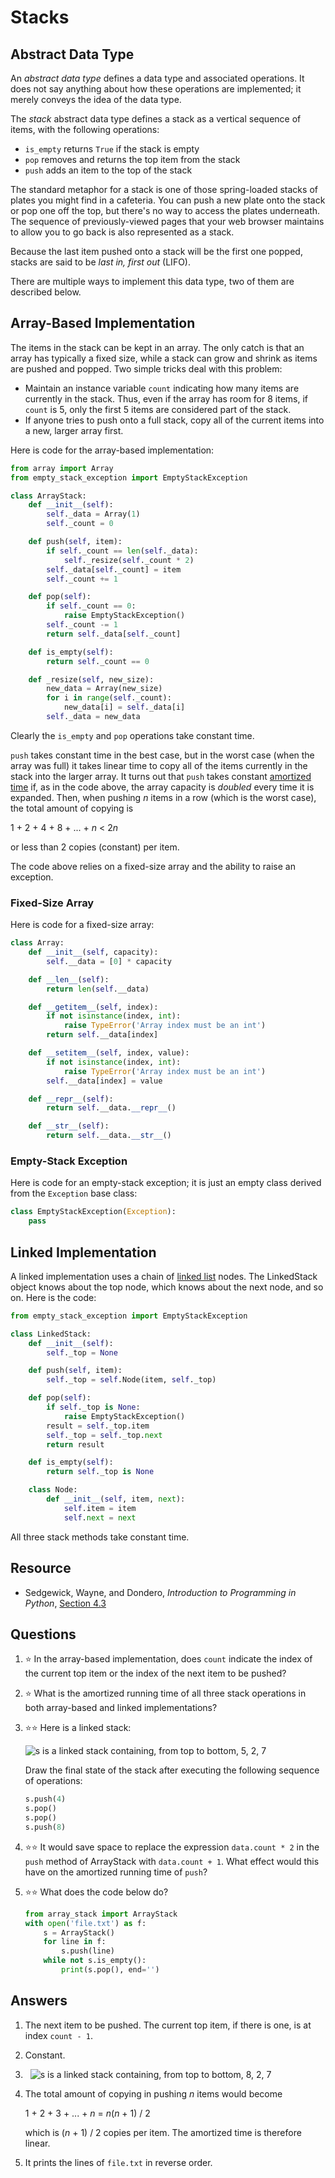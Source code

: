 # Stacks
## Abstract Data Type
An *abstract data type* defines a data type and associated operations. It does not say anything about how these operations are implemented; it merely conveys the idea of the data type.

The *stack* abstract data type defines a stack as a vertical sequence of items, with the following operations:

- `is_empty` returns `True` if the stack is empty
- `pop` removes and returns the top item from the stack
- `push` adds an item to the top of the stack

The standard metaphor for a stack is one of those spring-loaded stacks of plates you might find in a cafeteria. You can push a new plate onto the stack or pop one off the top, but there's no way to access the plates underneath. The sequence of previously-viewed pages that your web browser maintains to allow you to go back is also represented as a stack.

Because the last item pushed onto a stack will be the first one popped, stacks are said to be *last in, first out* (LIFO).

There are multiple ways to implement this data type, two of them are described below.

## Array-Based Implementation
The items in the stack can be kept in an array. The only catch is that an array has typically a fixed size, while a stack can grow and shrink as items are pushed and popped. Two simple tricks deal with this problem:

- Maintain an instance variable `count` indicating how many items are currently in the stack. Thus, even if the array has room for 8 items, if `count` is 5, only the first 5 items are considered part of the stack.
- If anyone tries to push onto a full stack, copy all of the current items into a new, larger array first.

Here is code for the array-based implementation:

```python
from array import Array
from empty_stack_exception import EmptyStackException

class ArrayStack:
    def __init__(self):
        self._data = Array(1)
        self._count = 0

    def push(self, item):
        if self._count == len(self._data):
            self._resize(self._count * 2)
        self._data[self._count] = item
        self._count += 1

    def pop(self):
        if self._count == 0:
            raise EmptyStackException()
        self._count -= 1
        return self._data[self._count]

    def is_empty(self):
        return self._count == 0

    def _resize(self, new_size):
        new_data = Array(new_size)
        for i in range(self._count):
            new_data[i] = self._data[i]
        self._data = new_data
```

Clearly the `is_empty` and `pop` operations take constant time.

`push` takes constant time in the best case, but in the worst case (when the array was full) it takes linear time to copy all of the items currently in the stack into the larger array. It turns out that `push` takes constant [amortized time](../algorithms/analysis.md#best-case-average-worst-case-and-amortized-analysis) if, as in the code above, the array capacity is *doubled* every time it is expanded. Then, when pushing *n* items in a row (which is the worst case), the total amount of copying is

1 + 2 + 4 + 8 + ... + *n* < 2*n*

or less than 2 copies (constant) per item.

The code above relies on a fixed-size array and the ability to raise an exception.

### Fixed-Size Array
Here is code for a fixed-size array:

```python
class Array:
    def __init__(self, capacity):
        self.__data = [0] * capacity

    def __len__(self):
        return len(self.__data)

    def __getitem__(self, index):
        if not isinstance(index, int):
            raise TypeError('Array index must be an int')
        return self.__data[index]

    def __setitem__(self, index, value):
        if not isinstance(index, int):
            raise TypeError('Array index must be an int')
        self.__data[index] = value

    def __repr__(self):
        return self.__data.__repr__()

    def __str__(self):
        return self.__data.__str__()
```

### Empty-Stack Exception
Here is code for an empty-stack exception; it is just an empty class derived from the `Exception` base class:

```python
class EmptyStackException(Exception):
    pass
```

## Linked Implementation
A linked implementation uses a chain of [linked list](linked_lists.md) nodes. The LinkedStack object knows about the top node, which knows about the next node, and so on. Here is the code:

```python
from empty_stack_exception import EmptyStackException

class LinkedStack:
    def __init__(self):
        self._top = None

    def push(self, item):
        self._top = self.Node(item, self._top)

    def pop(self):
        if self._top is None:
            raise EmptyStackException()
        result = self._top.item
        self._top = self._top.next
        return result

    def is_empty(self):
        return self._top is None

    class Node:
        def __init__(self, item, next):
            self.item = item
            self.next = next
```

All three stack methods take constant time.

## Resource
- Sedgewick, Wayne, and Dondero, *Introduction to Programming in Python*, [Section 4.3](https://introcs.cs.princeton.edu/python/43stack/)

## Questions
1. :star: In the array-based implementation, does `count` indicate the index of the current top item or the index of the next item to be pushed?
1. :star: What is the amortized running time of all three stack operations in both array-based and linked implementations?
1. :star::star: Here is a linked stack:

    ![s is a linked stack containing, from top to bottom, 5, 2, 7](linked_stack_example.svg)
    
    Draw the final state of the stack after executing the following sequence of operations:
    ```python
    s.push(4)
    s.pop()
    s.pop()
    s.push(8)
    ```
1. :star::star: It would save space to replace the expression `data.count * 2` in the `push` method of ArrayStack with `data.count + 1`. What effect would this have on the amortized running time of `push`?
1. :star::star: What does the code below do?
    ```python
    from array_stack import ArrayStack
    with open('file.txt') as f:
        s = ArrayStack()
        for line in f:
            s.push(line)
        while not s.is_empty():
            print(s.pop(), end='')
    ```

## Answers
1. The next item to be pushed. The current top item, if there is one, is at index `count - 1`.
1. Constant.
1. &nbsp;
    ![s is a linked stack containing, from top to bottom, 8, 2, 7](linked_stack_after.svg)
1. The total amount of copying in pushing *n* items would become

    1 + 2 + 3 + ... + *n* = *n*(*n* + 1) / 2
    
    which is (*n* + 1) / 2 copies per item. The amortized time is therefore linear.
1. It prints the lines of `file.txt` in reverse order.
